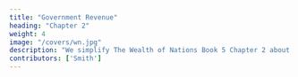 ```yaml
---
title: "Government Revenue"
heading: "Chapter 2"
weight: 4
image: "/covers/wn.jpg"
description: "We simplify The Wealth of Nations Book 5 Chapter 2 about Government Revenue"
contributors: ['Smith']
---
```

